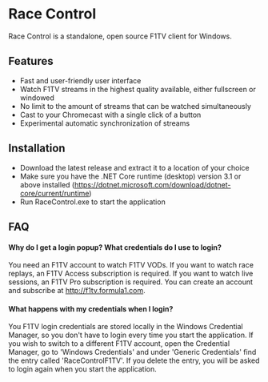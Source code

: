 # Race Control
Race Control is a standalone, open source F1TV client for Windows.

## Features
* Fast and user-friendly user interface
* Watch F1TV streams in the highest quality available, either fullscreen or windowed
* No limit to the amount of streams that can be watched simultaneously
* Cast to your Chromecast with a single click of a button
* Experimental automatic synchronization of streams

## Installation
* Download the latest release and extract it to a location of your choice
* Make sure you have the .NET Core runtime (desktop) version 3.1 or above installed (https://dotnet.microsoft.com/download/dotnet-core/current/runtime)
* Run RaceControl.exe to start the application

## FAQ
#### Why do I get a login popup? What credentials do I use to login?
You need an F1TV account to watch F1TV VODs. If you want to watch race replays, an F1TV Access subscription is required. If you want to watch live sessions, an F1TV Pro subscription is required. You can create an account and subscribe at http://f1tv.formula1.com.

#### What happens with my credentials when I login?
You F1TV login credentials are stored locally in the Windows Credential Manager, so you don't have to login every time you start the application. If you wish to switch to a different F1TV account, open the Credential Manager, go to 'Windows Credentials' and under 'Generic Credentials' find the entry called 'RaceControlF1TV'. If you delete the entry, you will be asked to login again when you start the application.
